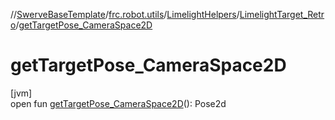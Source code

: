//[SwerveBaseTemplate](../../../../index.md)/[frc.robot.utils](../../index.md)/[LimelightHelpers](../index.md)/[LimelightTarget_Retro](index.md)/[getTargetPose_CameraSpace2D](get-target-pose_-camera-space2-d.md)

# getTargetPose_CameraSpace2D

[jvm]\
open fun [getTargetPose_CameraSpace2D](get-target-pose_-camera-space2-d.md)(): Pose2d
